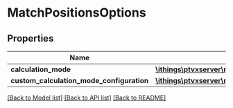 # MatchPositionsOptions

## Properties
Name | Type | Description | Notes
------------ | ------------- | ------------- | -------------
**calculation_mode** | [**\ithings\ptvxserver\model\MapMatchingCalculationMode**](MapMatchingCalculationMode.md) |  | [optional] 
**custom_calculation_mode_configuration** | [**\ithings\ptvxserver\model\EncodedContent**](EncodedContent.md) |  | [optional] 

[[Back to Model list]](../../README.md#documentation-for-models) [[Back to API list]](../../README.md#documentation-for-api-endpoints) [[Back to README]](../../README.md)

